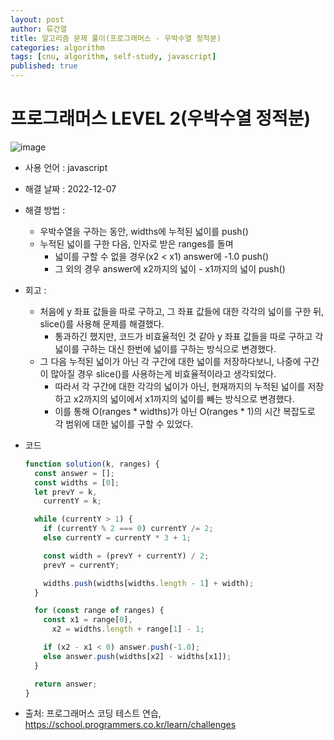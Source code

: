 ```yaml
---
layout: post
author: 류건열
title: 알고리즘 문제 풀이(프로그래머스 - 우박수열 정적분)
categories: algorithm
tags: [cnu, algorithm, self-study, javascript]
published: true
---
```


# 프로그래머스 LEVEL 2(우박수열 정적분)

![image](https://user-images.githubusercontent.com/34560965/206207794-dfdaf9c9-fe7d-4de3-910f-79047f3629fd.png)

- 사용 언어 : javascript

- 해결 날짜 : 2022-12-07

- 해결 방법 :

  - 우박수열을 구하는 동안, widths에 누적된 넓이를 push()
  - 누적된 넓이를 구한 다음, 인자로 받은 ranges를 돌며
    - 넓이를 구할 수 없을 경우(x2 < x1) answer에 -1.0 push()
    - 그 외의 경우 answer에 x2까지의 넓이 - x1까지의 넓이 push()

- 회고 :

  - 처음에 y 좌표 값들을 따로 구하고, 그 좌표 값들에 대한 각각의 넓이를 구한 뒤, slice()를 사용해 문제를 해결했다.
    - 통과하긴 했지만, 코드가 비효율적인 것 같아 y 좌표 값들을 따로 구하고 각 넓이를 구하는 대신 한번에 넓이를 구하는 방식으로 변경했다.
  - 그 다음 누적된 넓이가 아닌 각 구간에 대한 넓이를 저장하다보니, 나중에 구간이 많아질 경우 slice()를 사용하는게 비효율적이라고 생각되었다.
    - 따라서 각 구간에 대한 각각의 넓이가 아닌, 현재까지의 누적된 넓이를 저장하고 x2까지의 넓이에서 x1까지의 넓이를 빼는 방식으로 변경했다.
    - 이를 통해 O(ranges * widths)가 아닌 O(ranges * 1)의 시간 복잡도로 각 범위에 대한 넓이를 구할 수 있었다.

- 코드

  ```javascript
  function solution(k, ranges) {
    const answer = [];
    const widths = [0];
    let prevY = k,
      currentY = k;

    while (currentY > 1) {
      if (currentY % 2 === 0) currentY /= 2;
      else currentY = currentY * 3 + 1;

      const width = (prevY + currentY) / 2;
      prevY = currentY;

      widths.push(widths[widths.length - 1] + width);
    }

    for (const range of ranges) {
      const x1 = range[0],
        x2 = widths.length + range[1] - 1;

      if (x2 - x1 < 0) answer.push(-1.0);
      else answer.push(widths[x2] - widths[x1]);
    }

    return answer;
  }
  ```

- 출처: 프로그래머스 코딩 테스트 연습, https://school.programmers.co.kr/learn/challenges
